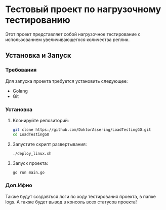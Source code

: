 # Тестовый проект по нагрузочному тестированию

Этот проект представляет собой нагрузочное тестирование с использованием увеличивающегося количества реплик.
## Установка и Запуск

### Требования

Для запуска проекта требуется установить следующее:

- Golang
- Git

### Установка

1. Клонируйте репозиторий:

   ```bash
   git clone https://github.com/DoktorAssering/LoadTestingGO.git
   cd LoadTestingGO

2. Запустите скрипт развертывания:

   ```bash
   ./deploy_linux.sh

3. Запуск проекта:

   ```bash
   go run main.go

### Доп.Ифно

Также будут создавться логи по ходу тестирования проекта, в папке logs.
А также будет вывод в консоль всех статусов проекта!

